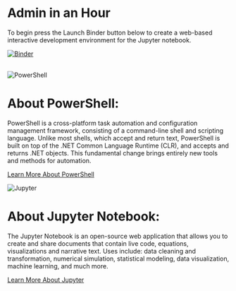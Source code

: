 # Admin in an Hour

To begin press the Launch Binder button below to create a web-based interactive development environment for the Jupyter notebook.

[![Binder](https://mybinder.org/badge_logo.svg)](https://mybinder.org/v2/gh/microsoft/pbiworkshops/tree/main/Admin%20in%20an%20Hour/main?urlpath=lab)
</br>
</br>

![PowerShell](https://raw.githubusercontent.com/microsoft/pbiworkshops/main/Admin%20in%20an%20Hour/Images/ps_black_128.svg)

# About PowerShell:

PowerShell is a cross-platform task automation and configuration management framework, consisting of a command-line shell and scripting language. Unlike most shells, which accept and return text, PowerShell is built on top of the .NET Common Language Runtime (CLR), and accepts and returns .NET objects. This fundamental change brings entirely new tools and methods for automation.

[Learn More About PowerShell](https://docs.microsoft.com/en-us/powershell/)

![Jupyter](https://raw.githubusercontent.com/microsoft/pbiworkshops/main/Admin%20in%20an%20Hour/Images/jupyter.svg)

# About Jupyter Notebook:

The Jupyter Notebook is an open-source web application that allows you to create and share documents that contain live code, equations, visualizations and narrative text. Uses include: data cleaning and transformation, numerical simulation, statistical modeling, data visualization, machine learning, and much more.

[Learn More About Jupyter](https://jupyter.org/)
